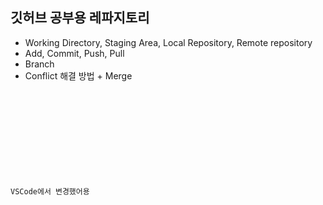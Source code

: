 ## 깃허브 공부용 레파지토리

- Working Directory, Staging Area, Local Repository, Remote repository
- Add, Commit, Push, Pull
- Branch
- Conflict 해결 방법 + Merge

<code>
<!DOCTYPE html>
<html lang="en">
<head>
  <meta charset="UTF-8">
  <meta name="viewport" content="width=device-width, initial-scale=1.0">
  <title>아까 잘못 눌렀어 얘가 새로운 기능 돌입</title>
</head>
<body>
  <p>VSCode에서 변경했어용</p>
</body>
</html>
</code>